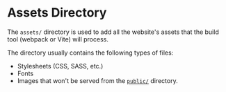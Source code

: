 # Assets Directory

The `assets/` directory is used to add all the website's assets that the build tool (webpack or Vite) will process.

The directory usually contains the following types of files:

- Stylesheets (CSS, SASS, etc.)
- Fonts
- Images that won't be served from the [`public/`](/docs/guide/directory-structure/public) directory.